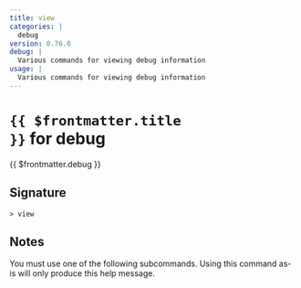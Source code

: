 ```yaml
---
title: view
categories: |
  debug
version: 0.76.0
debug: |
  Various commands for viewing debug information
usage: |
  Various commands for viewing debug information
---
```


# <code>{{ $frontmatter.title }}</code> for debug

<div class='command-title'>{{ $frontmatter.debug }}</div>

## Signature

```> view ```

## Notes
You must use one of the following subcommands. Using this command as-is will only produce this help message.